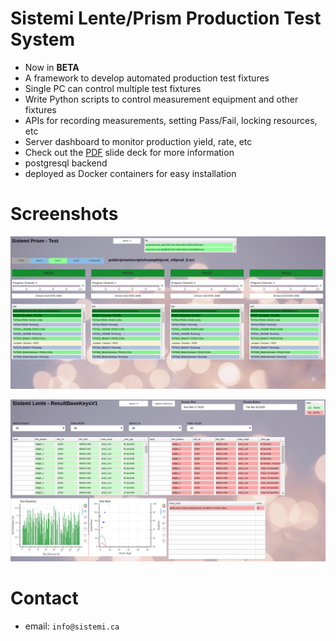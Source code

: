 # Sistemi Lente/Prism Production Test System

* Now in **BETA**
* A framework to develop automated production test fixtures
* Single PC can control multiple test fixtures
* Write Python scripts to control measurement equipment and other fixtures
* APIs for recording measurements, setting Pass/Fail, locking resources, etc
* Server dashboard to monitor production yield, rate, etc
* Check out the [PDF](https://github.com/sistemicorp/scripts/blob/master/Sistemi_Overview_01.pdf) slide deck for more information
* postgresql backend
* deployed as Docker containers for easy installation

# Screenshots
![prism_1](docs/source/_static/Screenshot_test_01.png)

![prism_2](docs/source/_static/Screenshot_lente_dashboard_01.png)

    
# Contact
* email: `info@sistemi.ca`
